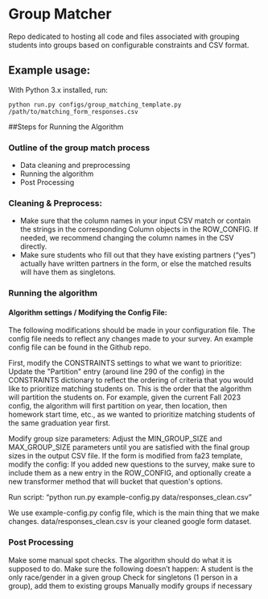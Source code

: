 # Group Matcher
Repo dedicated to hosting all code and files associated with grouping students into groups based on configurable constraints and CSV format.

## Example usage:
With Python 3.x installed, run:

`python run.py configs/group_matching_template.py /path/to/matching_form_responses.csv`

##Steps for Running the Algorithm

### Outline of the group match process
* Data cleaning and preprocessing
* Running the algorithm
* Post Processing

### Cleaning & Preprocess:
* Make sure that the column names in your input CSV match or contain the strings in the corresponding Column objects in the ROW_CONFIG. If needed, we recommend changing the column names in the CSV directly.
* Make sure students who fill out that they have existing partners (“yes”) actually have written partners in the form, or else the matched results will have them as singletons.

### Running the algorithm
#### Algorithm settings / Modifying the Config File: 
The following modifications should be made in your configuration file. The config file needs to reflect any changes made to your survey. An example config file can be found in the Github repo.

First, modify the CONSTRAINTS settings to what we want to prioritize: 
Update the "Partition" entry (around line 290 of the config) in the CONSTRAINTS dictionary to reflect the ordering of criteria that you would like to prioritize matching students on. This is the order that the algorithm will partition the students on. For example, given the current Fall 2023 config, the algorithm will first partition on year, then location, then homework start time, etc., as we wanted to prioritize matching students of the same graduation year first.

Modify group size parameters: 
Adjust the MIN_GROUP_SIZE and MAX_GROUP_SIZE parameters until you are satisfied with the final group sizes in the output CSV file.
If the form is modified from fa23 template, modify the config:
If you added new questions to the survey, make sure to include them as a new entry in the ROW_CONFIG, and optionally create a new transformer method that will bucket that question's options.

Run script: “python run.py example-config.py data/responses_clean.csv”

We use example-config.py config file, which is the main thing that we make changes. 
data/responses_clean.csv is your cleaned google form dataset. 

### Post Processing
Make some manual spot checks. The algorithm should do what it is supposed to do. Make sure the following doesn’t happen: 
A student is the only race/gender in a given group
Check for singletons (1 person in a group), add them to existing groups
Manually modify groups if necessary
